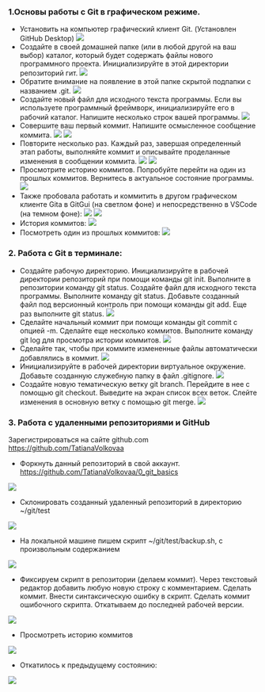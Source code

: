 ### 1.Основы работы с Git в графическом режиме.   
- Установить на компьютер графический клиент Git. (Установлен GitHub Desktop)
![](screens/img1.bmp)
- Создайте в своей домашней папке (или в любой другой на ваш выбор) каталог, который будет содержать файлы нового программного проекта. Инициализируйте в этой директории репозиторий гит.
![](screens/img2.bmp) 
- Обратите внимание на появление в этой папке скрытой подпапки с названием .git. 
![](screens/img3.bmp)
- Создайте новый файл для исходного текста программы. Если вы используете программный фреймворк, инициализируйте его в рабочий каталог. Напишите несколько строк вашей программы.
![](screens/img4.bmp)
- Совершите ваш первый коммит. Напишите осмысленное сообщение коммита.
![](screens/img5.bmp)
![](screens/img6.bmp)
- Повторите несколько раз. Каждый раз, завершая определенный этап работы, выполняйте коммит и описывайте проделанные изменения в сообщении коммита.
![](screens/img7.bmp)
![](screens/img8.bmp) 
- Просмотрите историю коммитов. Попробуйте перейти на один из прошлых коммитов. Вернитесь в актуальное состояние программы.
![](screens/img9.bmp)
- Также пробовала работать и коммитить в другом графическом клиенте Gitа в GitGui (на светлом фоне) и непосредственно в VSCode (на темном фоне):
![](screens/img10.bmp)
![](screens/img11.bmp) 
- История коммитов:
![](screens/img12.bmp)
- Посмотреть один из прошлых коммитов: 
![](screens/img13.bmp)

### 2. Работа с Git в терминале:   
- Создайте рабочую директорию. Инициализируйте в рабочей директории репозиторий при помощи команды git init. Выполните в репозитории команду git status. Создайте файл для исходного текста программы. Выполните команду git status. Добавьте созданный файл под версионный контроль при помощи команды git add. Еще раз выполните git status.
![](screens/img14.bmp)
- Сделайте начальный коммит при помощи команды git commit с опцией -m. Сделайте еще несколько коммитов. Выполните команду git log для просмотра истории коммитов.
![](screens/img15.bmp)	 
- Сделайте так, чтобы при коммите измененные файлы автоматически добавлялись в коммит.
![](screens/img16.bmp)
- Инициализируйте в рабочей директории виртуальное окружение. Добавьте созданную служебную папку в файл .gitignore. 
![](screens/img17.bmp) 
- Создайте новую тематическую ветку git branch. Перейдите в нее с помощью git checkout. Выведите на экран список всех веток. Слейте изменения в основную ветку с помощью git merge. 
![](screens/img18.bmp)

### 3. Работа с удаленными репозиториями и GitHub
Зарегистрироваться на сайте github.com
https://github.com/TatianaVolkovaa
- Форкнуть данный репозиторий в свой аккаунт. 
https://github.com/TatianaVolkovaa/0_git_basics
 
![](screens/img1.bmp)

- Склонировать созданный удаленный репозиторий в директорию ~/git/test
 
![](screens/img2.bmp)

- На локальной машине пишем скрипт ~/git/test/backup.sh, с произвольным содержанием
 
![](screens/img3.bmp)

- Фиксируем скрипт в репозитории (делаем коммит). Через текстовый редактор добавить любую новую строку с комментарием. Сделать коммит. Внести синтаксическую ошибку в скрипт. Сделать коммит ошибочного скрипта. Откатываем до последней рабочей версии. 
 
![](screens/img4.bmp)

- Просмотреть историю коммитов
 
![](screens/img5.bmp)

- Откатилось к предыдущему состоянию:
 
![](screens/img6.bmp)


